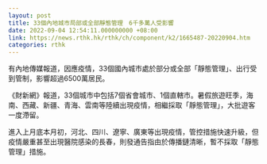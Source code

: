 ```yaml
---
layout: post
title: 33個內地城市局部或全部靜態管理　6千多萬人受影響
date: 2022-09-04 12:54:11.000000000 +08:00
link: https://news.rthk.hk/rthk/ch/component/k2/1665487-20220904.htm
categories: rthk
---
```


有內地傳媒報道，因應疫情，33個國內城市處於部分或全部「靜態管理」、出行受到管制，影響超過6500萬居民。

《財新網》報道，33個城市中包括7個省會城市、1個直轄市。暑假旅遊旺季，海南、西藏、新疆、青海、雲南等陸續出現疫情，相繼採取「靜態管理」，大批遊客一度滯留。

進入上月底本月初，河北、四川、遼寧、廣東等出現疫情，管控措施快速升級，但疫情嚴重甚至出現醫院感染的長春，則發通告指由於傳播鏈清晰，暫不採取「靜態管理」措施。
